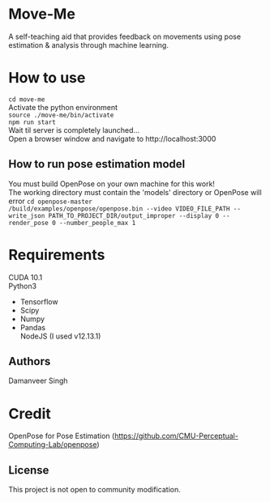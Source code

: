 # Move-Me
A self-teaching aid that provides feedback on movements using pose estimation & analysis through machine learning.  

# How to use
`cd move-me`  
Activate the python environment  
`source ./move-me/bin/activate`  
`npm run start`  
Wait til server is completely launched...  
Open a browser window and navigate to http://localhost:3000  

## How to run pose estimation model
You must build OpenPose on your own machine for this work!  
The working directory must contain the 'models' directory or OpenPose will error
`cd openpose-master`  
`/build/examples/openpose/openpose.bin --video VIDEO_FILE_PATH --write_json PATH_TO_PROJECT_DIR/output_improper --display 0 --render_pose 0 --number_people_max 1`


# Requirements
CUDA 10.1  
Python3  
  * Tensorflow  
  * Scipy  
  * Numpy  
  * Pandas  
NodeJS (I used v12.13.1)  


## Authors
Damanveer Singh

# Credit
OpenPose for Pose Estimation (https://github.com/CMU-Perceptual-Computing-Lab/openpose)  

## License
This project is not open to community modification.
